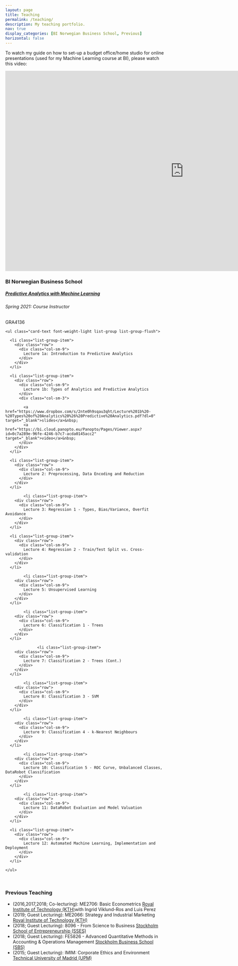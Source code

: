 ```yaml
---
layout: page
title: Teaching
permalink: /teaching/
description: My teaching portfolio.
nav: true
display_categories: [BI Norwegian Business School, Previous]
horizontal: false
---
```


To watch my guide on how to set-up a budget office/home studio for online presentations (used for my Machine Learning course at BI), please watch this video:
<iframe width="1120" height="630" src="https://www.youtube.com/embed/9hWb2iQRZCk" title="YouTube video player" frameborder="0" allow="accelerometer; autoplay; clipboard-write; encrypted-media; gyroscope; picture-in-picture" allowfullscreen></iframe>

<html>

  <head>
    <meta charset="utf-8">
<meta name="viewport" content="width=device-width, initial-scale=1, shrink-to-fit=no">
<meta http-equiv="X-UA-Compatible" content="IE=edge">

<title>Ed Saiedi | teaching</title>
<meta name="description" content="Assistant Professor @ BI">

<!-- Bootstrap & MDB -->
<link href="https://stackpath.bootstrapcdn.com/bootstrap/4.5.2/css/bootstrap.min.css" rel="stylesheet" integrity="sha512-MoRNloxbStBcD8z3M/2BmnT+rg4IsMxPkXaGh2zD6LGNNFE80W3onsAhRcMAMrSoyWL9xD7Ert0men7vR8LUZg==" crossorigin="anonymous">
<link rel="stylesheet" href="https://cdnjs.cloudflare.com/ajax/libs/mdbootstrap/4.19.1/css/mdb.min.css" integrity="sha512-RO38pBRxYH3SoOprtPTD86JFOclM51/XTIdEPh5j8sj4tp8jmQIx26twG52UaLi//hQldfrh7e51WzP9wuP32Q==" crossorigin="anonymous" />

<!-- Fonts & Icons -->
<link rel="stylesheet" href="https://cdnjs.cloudflare.com/ajax/libs/font-awesome/5.14.0/css/all.min.css"  integrity="sha512-1PKOgIY59xJ8Co8+NE6FZ+LOAZKjy+KY8iq0G4B3CyeY6wYHN3yt9PW0XpSriVlkMXe40PTKnXrLnZ9+fkDaog==" crossorigin="anonymous">
<link rel="stylesheet" href="https://cdnjs.cloudflare.com/ajax/libs/academicons/1.9.0/css/academicons.min.css" integrity="sha512-W4yqoT1+8NLkinBLBZko+dFB2ZbHsYLDdr50VElllRcNt2Q4/GSs6u71UHKxB7S6JEMCp5Ve4xjh3eGQl/HRvg==" crossorigin="anonymous">
<link rel="stylesheet" type="text/css" href="https://fonts.googleapis.com/css?family=Roboto:300,400,500,700|Roboto+Slab:100,300,400,500,700|Material+Icons">

<!-- Styles -->
<link rel="shortcut icon" href="/~mshediva/assets/img/favicon.ico">
<link rel="stylesheet" href="/~mshediva/assets/css/main.css">

<link rel="canonical" href="/~mshediva/teaching/">

<!-- Open Graph -->

<meta property="og:site_name" content="PhD student in Machine Learning @ CMU" />
<meta property="og:type" content="object" />
<meta property="og:title" content="" />
<meta property="og:url" content="https://www.cs.cmu.edu/~mshediva/teaching/" />
<meta property="og:description" content="teaching" />
<meta property="og:image" content="" />

  <article>
    <h3 id="bi-business-school">BI Norwegian Business School</h3>

<div class="card class mt-3">
  <div class="p-3">
    <div class="row">
      <div class="col-sm-10">
        <h5 class="card-title"><a href="https://programmeinfo.bi.no/en/course/GRA-4136/2022-spring" target="_blank">Predictive Analytics with Machine Learning</a></h5>
        <h6 class="card-subtitle font-italic">Spring 2021: Course Instructor</h6>
      </div>
      <div class="col-sm-2 text-sm-right">
        <span class="badge badge-primary">
          GRA4136
        </span>
      </div>
    </div>
    
    <ul class="card-text font-weight-light list-group list-group-flush">
      
      <li class="list-group-item">
        <div class="row">
          <div class="col-sm-9">
            Lecture 1a: Introduction to Predictive Analytics 
          </div>
        </div>
      </li>

      <li class="list-group-item">
        <div class="row">
          <div class="col-sm-9">
            Lecture 1b: Types of Analytics and Predictive Analytics
          </div>
          <div class="col-sm-3">
            
            <a href="https://www.dropbox.com/s/2nte0h9sqau3qht/Lecture%201b%20-%20Types%20of%20Analytics%20%26%20Predictive%20Analytics.pdf?dl=0" target="_blank">slides</a>&nbsp;
            <a href="https://bi.cloud.panopto.eu/Panopto/Pages/Viewer.aspx?id=0c7a289e-96fe-4246-b7c7-acda0145acc2" target="_blank">video</a>&nbsp;
          </div>
        </div>
      </li>
      
      <li class="list-group-item">
        <div class="row">
          <div class="col-sm-9">
            Lecture 2: Preprocessing, Data Encoding and Reduction
          </div>
        </div>
      </li>

            <li class="list-group-item">
        <div class="row">
          <div class="col-sm-9">
            Lecture 3: Regression 1 - Types, Bias/Variance, Overfit Avoidance
          </div>
        </div>
      </li>
      
      <li class="list-group-item">
        <div class="row">
          <div class="col-sm-9">
            Lecture 4: Regression 2 - Train/Test Split vs. Cross-validation
          </div>
        </div>
      </li>

            <li class="list-group-item">
        <div class="row">
          <div class="col-sm-9">
            Lecture 5: Unsupervised Learning
          </div>
        </div>
      </li>

            <li class="list-group-item">
        <div class="row">
          <div class="col-sm-9">
            Lecture 6: Classification 1 - Trees 
          </div>
        </div>
      </li>

                  <li class="list-group-item">
        <div class="row">
          <div class="col-sm-9">
            Lecture 7: Classification 2 - Trees (Cont.)
          </div>
        </div>
      </li>

            <li class="list-group-item">
        <div class="row">
          <div class="col-sm-9">
            Lecture 8: Classification 3 - SVM
          </div>
        </div>
      </li>

            <li class="list-group-item">
        <div class="row">
          <div class="col-sm-9">
            Lecture 9: Classification 4 - k-Nearest Neighbours
          </div>
        </div>
      </li>

            <li class="list-group-item">
        <div class="row">
          <div class="col-sm-9">
            Lecture 10: Classification 5 - ROC Curve, Unbalanced Classes, DataRobot Classification
          </div>
        </div>
      </li>

            <li class="list-group-item">
        <div class="row">
          <div class="col-sm-9">
            Lecture 11: DataRobot Evaluation and Model Valuation
          </div>
        </div>
      </li>

      <li class="list-group-item">
        <div class="row">
          <div class="col-sm-9">
            Lecture 12: Automated Machine Learning, Implementation and Deployment
          </div>
        </div>
      </li>
      
    </ul>
    
  </div>
</div>

<p> <p>
<br>

<h3 id="Prior-teaching">Previous Teaching</h3>

<ul>
  <li>(2016,2017,2018; Co-lecturing): ME2706: Basic Econometrics <a href="https://www.kth.se/student/kurser/kurs/ME2706?l=en" target="\_blank">Royal Institute of Technology (KTH)</a>with Ingrid Viklund-Ros and Luis Perez </li>
  <li>(2019; Guest Lecturing): ME2066: Strategy and Industrial Marketing <a href="https://www.kth.se/student/kurser/kurs/ME2066?l=en" target="\_blank">Royal Institute of Technology (KTH)</a></li>
  <li>(2018; Guest Lecturing): 8096 - From Science to Business <a href="https://pcw.hhs.se/course/8096" target="\_blank">Stockholm School of Entrepreneurship (SSES)</a></li>
  <li>(2018; Guest Lecturing): FE5826 - Advanced Quantitative Methods in Accounting & Operations Management <a href="https://www.su.se/english/search-courses-and-programmes/fe5826-1.493353" target="\_blank">Stockholm Business School (SBS)</a></li>
  <li>(2015; Guest Lecturing): IMIM: Corporate Ethics and Environment <a href="https://www.su.se/english/search-courses-and-programmes/fe5826-1.493353" target="\_blank">Technical University of Madrid (UPM)</a></li>
</ul>

  <!-- Load Core and Bootstrap JS -->
<script src="https://code.jquery.com/jquery-3.5.1.slim.min.js" integrity="sha512-/DXTXr6nQodMUiq+IUJYCt2PPOUjrHJ9wFrqpJ3XkgPNOZVfMok7cRw6CSxyCQxXn6ozlESsSh1/sMCTF1rL/g==" crossorigin="anonymous"></script>
<script src="https://cdnjs.cloudflare.com/ajax/libs/popper.js/2.4.4/umd/popper.min.js" integrity="sha512-eUQ9hGdLjBjY3F41CScH3UX+4JDSI9zXeroz7hJ+RteoCaY+GP/LDoM8AO+Pt+DRFw3nXqsjh9Zsts8hnYv8/A==" crossorigin="anonymous"></script>
<script src="https://stackpath.bootstrapcdn.com/bootstrap/4.5.2/js/bootstrap.min.js" integrity="sha512-M5KW3ztuIICmVIhjSqXe01oV2bpe248gOxqmlcYrEzAvws7Pw3z6BK0iGbrwvdrUQUhi3eXgtxp5I8PDo9YfjQ==" crossorigin="anonymous"></script>
<script src="https://cdnjs.cloudflare.com/ajax/libs/mdbootstrap/4.19.1/js/mdb.min.js"  integrity="sha512-Mug9KHKmroQFMLm93zGrjhibM2z2Obg9l6qFG2qKjXEXkMp/VDkI4uju9m4QKPjWSwQ6O2qzZEnJDEeCw0Blcw==" crossorigin="anonymous"></script>

<!-- Load Common JS -->
<script src="/~mshediva/assets/js/common.js"></script>
<script async defer src="https://buttons.github.io/buttons.js"></script>
<script async defer src="https://connect.facebook.net/en_US/sdk.js"></script>

<!-- Code Syntax Highlighting -->
<link rel="stylesheet" href="https://gitcdn.link/repo/jwarby/jekyll-pygments-themes/master/github.css" />


<!-- Load KaTeX -->
<link rel="stylesheet" href="https://cdnjs.cloudflare.com/ajax/libs/KaTeX/0.12.0/katex.min.css" integrity="sha512-h7nl+xz8wgDlNM4NqKEM4F1NkIRS17M9+uJwIGwuo8vGqIl4BhuCKdxjWEINm+xyrUjNCnK5dCrhM0sj+wTIXw==" crossorigin="anonymous" />
<script src="https://cdnjs.cloudflare.com/ajax/libs/KaTeX/0.12.0/katex.min.js" integrity="sha512-/CMIhXiDA3m2c9kzRyd97MTb3MC6OVnx4TElQ7fkkoRghwDf6gi41gaT1PwF270W6+J60uTmwgeRpNpJdRV6sg==" crossorigin="anonymous"></script>
<script src="/~mshediva/assets/js/katex.js"></script>



<!-- Load Mansory & imagesLoaded -->
<script src="https://cdnjs.cloudflare.com/ajax/libs/masonry/4.2.2/masonry.pkgd.min.js" integrity="" crossorigin="anonymous"></script>
<script src="https://unpkg.com/imagesloaded@4/imagesloaded.pkgd.min.js"></script>

<!-- Project Cards Layout -->
<script type="text/javascript">
  // Init Masonry
  var $grid = $('.grid').masonry({
    gutter: 10,
    horizontalOrder: true,
    itemSelector: '.grid-item',
  });
  // layout Masonry after each image loads
  $grid.imagesLoaded().progress( function() {
    $grid.masonry('layout');
  });
</script>


